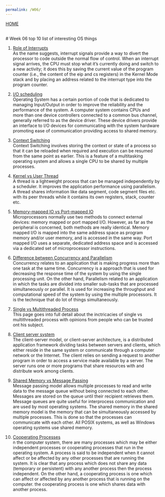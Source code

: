```yaml
---
permalink: /W06/
---
```

[HOME](../)

<br>
# Week 06 top 10 list of interesting OS things

1. [Role of Interrupts](https://www.oreilly.com/library/view/understanding-the-linux/0596005652/ch04s01.html)<br>
As the name suggests, interrupt signals provide a way to divert the processor to code outside the normal flow of control. When an interrupt signal arrives, the CPU must stop what it’s currently doing and switch to a new activity; it does this by saving the current value of the program counter (i.e., the content of the eip and cs registers) in the Kernel Mode stack and by placing an address related to the interrupt type into the program counter.


 2. [I/O scheduling](https://www.geeksforgeeks.org/i-o-scheduling-in-operating-systems/)<br>
 Operating System has a certain portion of code that is dedicated to managing Input/Output in order to improve the reliability and the performance of the system. A computer system contains CPUs and more than one device controllers connected to a common bus channel, generally referred to as the device driver. These device drivers provide an interface to I/O devices for communicating with the system hardware promoting ease of communication providing access to shared memory.

 

 
 
 3. [Context Switching](https://www.tutorialspoint.com/what-is-context-switching-in-operating-system)<br>
 Context Switching involves storing the context or state of a process so that it can be reloaded when required and execution can be resumed from the same point as earlier. This is a feature of a multitasking operating system and allows a single CPU to be shared by multiple processes.

 

 
 4. [Kernel vs User Thread](https://www.tutorialspoint.com/user-level-threads-and-kernel-level-threads)<br>
A thread is a lightweight process that can be managed independently by a scheduler. It improves the application performance using parallelism.
A thread shares information like data segment, code segment files etc. with its peer threads while it contains its own registers, stack, counter etc.


 
 
 5. [Memory-mapped IO vs Port-mapped IO](https://www.bogotobogo.com/Embedded/memory_mapped_io_vs_port_mapped_isolated_io.php)<br>
 Microprocessors normally use two methods to connect external devices: memory mapped or port mapped I/O. However, as far as the peripheral is concerned, both methods are really identical. Memory mapped I/O is mapped into the same address space as program memory and/or user memory, and is accessed in the same way. Port mapped I/O uses a separate, dedicated address space and is accessed via a dedicated set of microprocessor instructions.


 

 
 6. [Difference between Concurrency and Parallelism](https://www.geeksforgeeks.org/difference-between-concurrency-and-parallelism/)<br>
 Concurrency relates to an application that is making progress more than one task at the same time. Concurrency is a approach that is used for decreasing the response time of the system by using the single processing unit. On the other hand, Parallelism related to an application in which the tasks are divided into smaller sub-tasks that are processed simultaneously or parallel. It is used for increasing the throughput and computational speed of the system by using the multiple processors. It is the technique that do lot of things simultaneously.

 
 
 
 
 7. [Single vs Multithreaded Process](https://www.ele.uri.edu/CARD/statements/threaded.html)<br>
This page goes into full detail about the inctricacies of single vs multithreaded process with opinions from people who can be trusted ont his subject.
 


 
 8. [Client server system](https://www.omnisci.com/technical-glossary/client-server)<br>
 The client-server model, or client-server architecture, is a distributed application framework dividing tasks between servers and clients, which either reside in the same system or communicate through a computer network or the Internet. The client relies on sending a request to another program in order to access a service made available by a server. The server runs one or more programs that share resources with and distribute work among clients.

 

 
 9. [Shared Memory vs Message Passing](https://www.tutorialspoint.com/message-passing-vs-shared-memory-process-communication-models)<br>
 Message passing model allows multiple processes to read and write data to the message queue without being connected to each other. Messages are stored on the queue until their recipient retrieves them. Message queues are quite useful for interprocess communication and are used by most operating systems. The shared memory in the shared memory model is the memory that can be simultaneously accessed by multiple processes. This is done so that the processes can communicate with each other. All POSIX systems, as well as Windows operating systems use shared memory.


 
 
 
 10. [Cooperating Processes](https://www.includehelp.com/operating-systems/cooperating-processes-in-the-operating-system.aspx)<br>
 n the computer system, there are many processes which may be either independent processes or cooperating processes that run in the operating system. A process is said to be independent when it cannot affect or be affected by any other processes that are running the system. It is clear that any process which does not share any data (temporary or persistent) with any another process then the process independent. On the other hand, a cooperating process is one which can affect or affected by any another process that is running on the computer. the cooperating process is one which shares data with another process.


 
 
